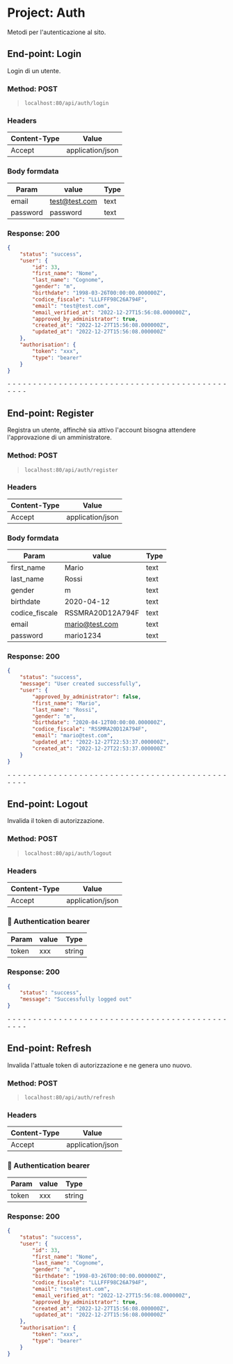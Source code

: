 # Project: Auth
Metodi per l'autenticazione al sito.

## End-point: Login
Login di un utente.
### Method: POST
>```
>localhost:80/api/auth/login
>```
### Headers

|Content-Type|Value|
|---|---|
|Accept|application/json|


### Body formdata

|Param|value|Type|
|---|---|---|
|email|test@test.com|text|
|password|password|text|


### Response: 200
```json
{
    "status": "success",
    "user": {
        "id": 33,
        "first_name": "Nome",
        "last_name": "Cognome",
        "gender": "m",
        "birthdate": "1998-03-26T00:00:00.000000Z",
        "codice_fiscale": "LLLFFF98C26A794F",
        "email": "test@test.com",
        "email_verified_at": "2022-12-27T15:56:08.000000Z",
        "approved_by_administrator": true,
        "created_at": "2022-12-27T15:56:08.000000Z",
        "updated_at": "2022-12-27T15:56:08.000000Z"
    },
    "authorisation": {
        "token": "xxx",
        "type": "bearer"
    }
}
```


⁃ ⁃ ⁃ ⁃ ⁃ ⁃ ⁃ ⁃ ⁃ ⁃ ⁃ ⁃ ⁃ ⁃ ⁃ ⁃ ⁃ ⁃ ⁃ ⁃ ⁃ ⁃ ⁃ ⁃ ⁃ ⁃ ⁃ ⁃ ⁃ ⁃ ⁃ ⁃ ⁃ ⁃ ⁃ ⁃ ⁃ ⁃ ⁃ ⁃ ⁃ ⁃ ⁃ ⁃ ⁃ ⁃ ⁃

## End-point: Register
Registra un utente, affinchè sia attivo l'account bisogna attendere l'approvazione di un amministratore.
### Method: POST
>```
>localhost:80/api/auth/register
>```
### Headers

|Content-Type|Value|
|---|---|
|Accept|application/json|


### Body formdata

|Param|value|Type|
|---|---|---|
|first_name|Mario|text|
|last_name|Rossi|text|
|gender|m|text|
|birthdate|2020-04-12|text|
|codice_fiscale|RSSMRA20D12A794F|text|
|email|mario@test.com|text|
|password|mario1234|text|


### Response: 200
```json
{
    "status": "success",
    "message": "User created successfully",
    "user": {
        "approved_by_administrator": false,
        "first_name": "Mario",
        "last_name": "Rossi",
        "gender": "m",
        "birthdate": "2020-04-12T00:00:00.000000Z",
        "codice_fiscale": "RSSMRA20D12A794F",
        "email": "mario@test.com",
        "updated_at": "2022-12-27T22:53:37.000000Z",
        "created_at": "2022-12-27T22:53:37.000000Z"
    }
}
```


⁃ ⁃ ⁃ ⁃ ⁃ ⁃ ⁃ ⁃ ⁃ ⁃ ⁃ ⁃ ⁃ ⁃ ⁃ ⁃ ⁃ ⁃ ⁃ ⁃ ⁃ ⁃ ⁃ ⁃ ⁃ ⁃ ⁃ ⁃ ⁃ ⁃ ⁃ ⁃ ⁃ ⁃ ⁃ ⁃ ⁃ ⁃ ⁃ ⁃ ⁃ ⁃ ⁃ ⁃ ⁃ ⁃ ⁃

## End-point: Logout
Invalida il token di autorizzazione.
### Method: POST
>```
>localhost:80/api/auth/logout
>```
### Headers

|Content-Type|Value|
|---|---|
|Accept|application/json|


### 🔑 Authentication bearer

|Param|value|Type|
|---|---|---|
|token|xxx|string|


### Response: 200
```json
{
    "status": "success",
    "message": "Successfully logged out"
}
```


⁃ ⁃ ⁃ ⁃ ⁃ ⁃ ⁃ ⁃ ⁃ ⁃ ⁃ ⁃ ⁃ ⁃ ⁃ ⁃ ⁃ ⁃ ⁃ ⁃ ⁃ ⁃ ⁃ ⁃ ⁃ ⁃ ⁃ ⁃ ⁃ ⁃ ⁃ ⁃ ⁃ ⁃ ⁃ ⁃ ⁃ ⁃ ⁃ ⁃ ⁃ ⁃ ⁃ ⁃ ⁃ ⁃ ⁃

## End-point: Refresh
Invalida l'attuale token di autorizzazione e ne genera uno nuovo.
### Method: POST
>```
>localhost:80/api/auth/refresh
>```
### Headers

|Content-Type|Value|
|---|---|
|Accept|application/json|


### 🔑 Authentication bearer

|Param|value|Type|
|---|---|---|
|token|xxx|string|


### Response: 200
```json
{
    "status": "success",
    "user": {
        "id": 33,
        "first_name": "Nome",
        "last_name": "Cognome",
        "gender": "m",
        "birthdate": "1998-03-26T00:00:00.000000Z",
        "codice_fiscale": "LLLFFF98C26A794F",
        "email": "test@test.com",
        "email_verified_at": "2022-12-27T15:56:08.000000Z",
        "approved_by_administrator": true,
        "created_at": "2022-12-27T15:56:08.000000Z",
        "updated_at": "2022-12-27T15:56:08.000000Z"
    },
    "authorisation": {
        "token": "xxx",
        "type": "bearer"
    }
}
```
